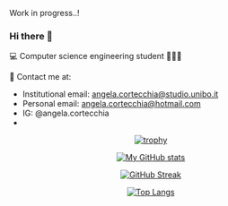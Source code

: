 Work in progress..!

### Hi there 👋

💻 Computer science engineering student 👩🏻‍🎓

📩 Contact me at:
- Institutional email: angela.cortecchia@studio.unibo.it 
- Personal email: angela.cortecchia@hotmail.com
- IG: @angela.cortecchia
- 
<div align="center">
  
[![trophy](https://github-profile-trophy.vercel.app/?username=angelacorte&theme=nord)](https://github.com/angelacorte/github-profile-trophy)

[![My GitHub stats](https://github-readme-stats.vercel.app/api?username=angelacorte&show_icons=true&theme=nord&count_private=true)](https://github.com/angelacorte/github-readme-stats)

[![GitHub Streak](https://streak-stats.demolab.com?user=angelacorte&theme=nord&date_format=j%20M%5B%20Y%5D)](https://git.io/streak-stats)

[![Top Langs](https://github-readme-stats.vercel.app/api/top-langs/?username=angelacorte&theme=nord&hide=shaderlab)](https://github.com/angelacorte/github-readme-stats)

</div>

<!--
**angelacorte/angelacorte** is a ✨ _special_ ✨ repository because its `README.md` (this file) appears on your GitHub profile.

Here are some ideas to get you started:

- 🔭 I’m currently working on ...
- 🌱 I’m currently learning ...
- 👯 I’m looking to collaborate on ...
- 🤔 I’m looking for help with ...
- 💬 Ask me about ...
- 📫 How to reach me: ...
- 😄 Pronouns: ...
- ⚡ Fun fact: ...
-->
